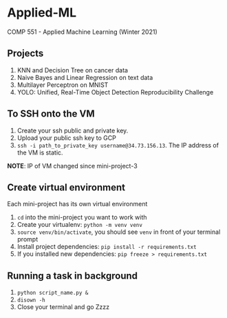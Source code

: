 # Applied-ML
COMP 551 - Applied Machine Learning (Winter 2021)

## Projects
1. KNN and Decision Tree on cancer data
1. Naive Bayes and Linear Regression on text data
1. Multilayer Perceptron on MNIST
1. YOLO: Unified, Real-Time Object Detection Reproducibility Challenge

## To SSH onto the VM
1. Create your ssh public and private key.
1. Upload your public ssh key to GCP
1. `ssh -i path_to_private_key username@34.73.156.13`. The IP address of the VM is static.

**NOTE**: IP of VM changed since mini-project-3

## Create virtual environment
Each mini-project has its own virtual environment
1. `cd` into the mini-project you want to work with
1. Create your virtualenv: `python -m venv venv`
1. `source venv/bin/activate`, you should see `venv` in front of your terminal prompt
1. Install project dependencies: `pip install -r requirements.txt`
1. If you installed new dependencies: `pip freeze > requirements.txt`


## Running a task in background
1. `python script_name.py &`
1. `disown -h`
1. Close your terminal and go Zzzz